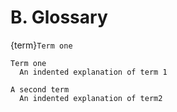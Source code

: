 # B. Glossary

{term}`Term one`

```{glossary}
Term one
  An indented explanation of term 1

A second term
  An indented explanation of term2
```
